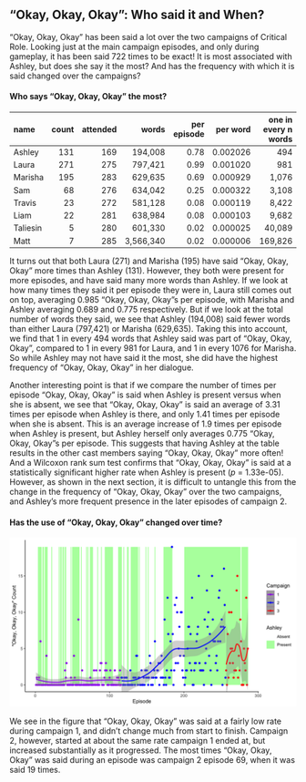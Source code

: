 
## “Okay, Okay, Okay”: Who said it and When?

“Okay, Okay, Okay” has been said a lot over the two campaigns of
Critical Role. Looking just at the main campaign episodes, and only
during gameplay, it has been said 722 times to be exact\! It is most
associated with Ashley, but does she say it the most? And has the
frequency with which it is said changed over the campaigns?

#### Who says “Okay, Okay, Okay” the most?

| name     | count | attended |     words | per episode | per word | one in every n words |
| :------- | ----: | -------: | --------: | ----------: | -------: | -------------------: |
| Ashley   |   131 |      169 |   194,008 |        0.78 | 0.002026 |                  494 |
| Laura    |   271 |      275 |   797,421 |        0.99 | 0.001020 |                  981 |
| Marisha  |   195 |      283 |   629,635 |        0.69 | 0.000929 |                1,076 |
| Sam      |    68 |      276 |   634,042 |        0.25 | 0.000322 |                3,108 |
| Travis   |    23 |      272 |   581,128 |        0.08 | 0.000119 |                8,422 |
| Liam     |    22 |      281 |   638,984 |        0.08 | 0.000103 |                9,682 |
| Taliesin |     5 |      280 |   601,330 |        0.02 | 0.000025 |               40,089 |
| Matt     |     7 |      285 | 3,566,340 |        0.02 | 0.000006 |              169,826 |

It turns out that both Laura (271) and Marisha (195) have said “Okay,
Okay, Okay” more times than Ashley (131). However, they both were
present for more episodes, and have said many more words than Ashley. If
we look at how many times they said it per episode they were in, Laura
still comes out on top, averaging 0.985 “Okay, Okay, Okay”s per episode,
with Marisha and Ashley averaging 0.689 and 0.775 respectively. But if
we look at the total number of words they said, we see that Ashley
(194,008) said fewer words than either Laura (797,421) or Marisha
(629,635). Taking this into account, we find that 1 in every 494 words
that Ashley said was part of “Okay, Okay, Okay”, compared to 1 in every
981 for Laura, and 1 in every 1076 for Marisha. So while Ashley may not
have said it the most, she did have the highest frequency of “Okay,
Okay, Okay” in her dialogue.

Another interesting point is that if we compare the number of times per
episode “Okay, Okay, Okay” is said when Ashley is present versus when
she is absent, we see that “Okay, Okay, Okay” is said an average of 3.31
times per episode when Ashley is there, and only 1.41 times per episode
when she is absent. This is an average increase of 1.9 times per episode
when Ashley is present, but Ashley herself only averages 0.775 “Okay,
Okay, Okay”s per episode. This suggests that having Ashley at the table
results in the other cast members saying “Okay, Okay, Okay” more often\!
And a Wilcoxon rank sum test confirms that “Okay, Okay, Okay” is said at
a statistically significant higher rate when Ashley is present (*p* =
1.33e-05). However, as shown in the next section, it is difficult to
untangle this from the change in the frequency of “Okay, Okay, Okay”
over the two campaigns, and Ashley’s more frequent presence in the later
episodes of campaign 2.

#### Has the use of “Okay, Okay, Okay” changed over time?

![Okay](../plots/okay_okay_okay.png)

We see in the figure that “Okay, Okay, Okay” was said at a fairly low
rate during campaign 1, and didn’t change much from start to finish.
Campaign 2, however, started at about the same rate campaign 1 ended at,
but increased substantially as it progressed. The most times “Okay,
Okay, Okay” was said during an episode was campaign 2 episode 69, when
it was said 19 times.
